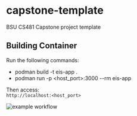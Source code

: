 # capstone-template
BSU CS481 Capstone project template

## Building Container  
Run the following commands:  
 - podman build -t eis-app .  
 - podman run -p <host_port>:3000 --rm eis-app  

Then access:  
  `http://localhost:<host_port>`

![example workflow](https://github.com/github/docs/actions/workflows/test.yml/badge.svg)